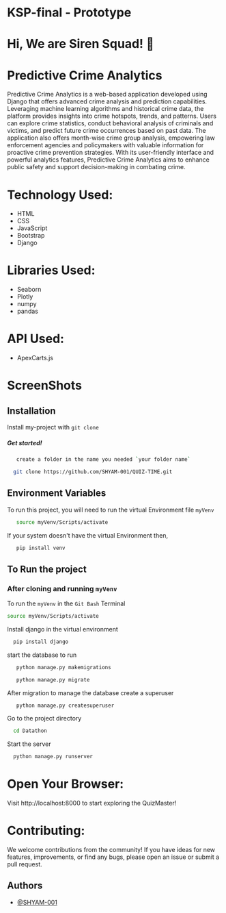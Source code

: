 # KSP-final - Prototype


# Hi, We are Siren Squad! 👋

# Predictive Crime Analytics
Predictive Crime Analytics is a web-based application developed using Django that offers advanced crime analysis and prediction capabilities. Leveraging machine learning algorithms and historical crime data, the platform provides insights into crime hotspots, trends, and patterns. Users can explore crime statistics, conduct behavioral analysis of criminals and victims, and predict future crime occurrences based on past data. The application also offers month-wise crime group analysis, empowering law enforcement agencies and policymakers with valuable information for proactive crime prevention strategies. With its user-friendly interface and powerful analytics features, Predictive Crime Analytics aims to enhance public safety and support decision-making in combating crime.


# Technology Used:
- HTML
- CSS
- JavaScript
- Bootstrap
- Django

# Libraries Used:
- Seaborn
- Plotly
- numpy
- pandas

# API Used:
- ApexCarts.js


# ScreenShots 


## Installation

Install my-project with `git clone `

##### Get started!

```bash
   create a folder in the name you needed `your folder name`
```
```bash
  git clone https://github.com/SHYAM-001/QUIZ-TIME.git
```
    
## Environment Variables

To run this project, you will need to run the virtual Environment file `myVenv`

```bash
   source myVenv/Scripts/activate
```
If your system doesn't have the virtual Environment then,

```bash
   pip install venv
```


## To Run the project

### After cloning and running `myVenv` 
To run the `myVenv` in the `Git Bash` Terminal
```bash
source myVenv/Scripts/activate
```

Install django in the virtual environment

```bash
  pip install django
```

start the database to run

```bash
   python manage.py makemigrations
```
```bash
   python manage.py migrate
```

After migration to manage the database create a superuser

```bash
   python manage.py createsuperuser
```

Go to the project directory

```bash
  cd Datathon
```

Start the server

```bash
  python manage.py runserver
```

# Open Your Browser:
Visit http://localhost:8000 to start exploring the QuizMaster!

# Contributing:
We welcome contributions from the community! If you have ideas for new features, improvements, or find any bugs, please open an issue or submit a pull request.


## Authors

- [@SHYAM-001](https://www.github.com/SHYAM-001)

